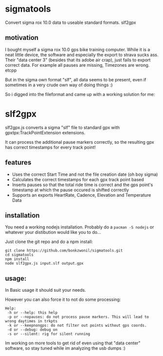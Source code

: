 sigmatools
==========

Convert sigma rox 10.0 data to useable standard formats. slf2gpx


motivation
------
I bought myself a sigma rox 10.0 gps bike training computer. 
While it is a neat little device, the software and especially the export to strava sucks ass.
Their "data center 3" (besides that its adobe air crap), just fails to export correct data. For example all pauses are missing, Timezones are wrong. etcpp


But in the sigma own format "slf", all data seems to be present, even if sometimes in a very crude own way of doing things :)


So i digged into the fileformat and came up with a working solution for me: 


slf2gpx
========

slf2gpx.js converts a sigma "slf" file to standard gpx with gpxtpx:TrackPointExtension extensions.


It can process the additional pause markers correctly, so the resulting gpx has correct timestamps for every track point!


features
-------

* Uses the correct Start Time and not the file creation date (oh boy sigma)
* Calculates the correct timestamps for each gpx track point based
* Inserts pauses so that the total ride time is correct and the gps point's timestamp at which the pause occured is shifted correctly
* Supports an exports HeartRate, Cadence, Elevation and Temperature Data

installation
------
You need a working nodejs installation.
Probably do a ```pacman -S nodejs``` or whatever your distibution would like you to do...

Just clone the git repo and do a npm install:
```
git clone https://github.com/bonkzwonil/sigmatools.git
cd sigmatools
npm install
node slf2gpx.js input.slf output.gpx
```

usage:
------

In Basic usage it should suit your needs.


However you can also force it to not do some processing:



```
Help: 
 -h or --help: this help
 -p or --nopauses: do not process pause markers. This will lead to wrong daytimes in trkpts
 -k or --keepnongps: do not filter out points without gps coords.
 -d or --debug: debug on
 -s or --silent: rig for silent running
```
 
 
 
 Im working on more tools to get rid of even using that "data center" software, so stay tuned while im analyzing the usb dumps :)
